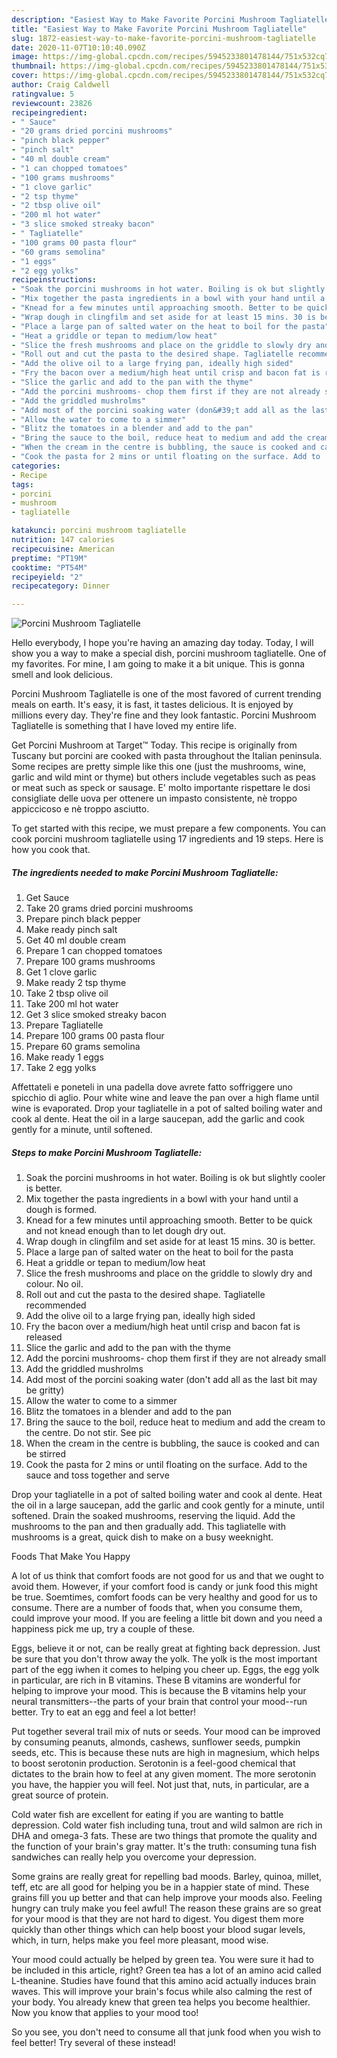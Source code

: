 ```yaml
---
description: "Easiest Way to Make Favorite Porcini Mushroom Tagliatelle"
title: "Easiest Way to Make Favorite Porcini Mushroom Tagliatelle"
slug: 1872-easiest-way-to-make-favorite-porcini-mushroom-tagliatelle
date: 2020-11-07T10:10:40.090Z
image: https://img-global.cpcdn.com/recipes/5945233801478144/751x532cq70/porcini-mushroom-tagliatelle-recipe-main-photo.jpg
thumbnail: https://img-global.cpcdn.com/recipes/5945233801478144/751x532cq70/porcini-mushroom-tagliatelle-recipe-main-photo.jpg
cover: https://img-global.cpcdn.com/recipes/5945233801478144/751x532cq70/porcini-mushroom-tagliatelle-recipe-main-photo.jpg
author: Craig Caldwell
ratingvalue: 5
reviewcount: 23826
recipeingredient:
- " Sauce"
- "20 grams dried porcini mushrooms"
- "pinch black pepper"
- "pinch salt"
- "40 ml double cream"
- "1 can chopped tomatoes"
- "100 grams mushrooms"
- "1 clove garlic"
- "2 tsp thyme"
- "2 tbsp olive oil"
- "200 ml hot water"
- "3 slice smoked streaky bacon"
- " Tagliatelle"
- "100 grams 00 pasta flour"
- "60 grams semolina"
- "1 eggs"
- "2 egg yolks"
recipeinstructions:
- "Soak the porcini mushrooms in hot water. Boiling is ok but slightly cooler is better."
- "Mix together the pasta ingredients in a bowl with your hand until a dough is formed."
- "Knead for a few minutes until approaching smooth. Better to be quick and not knead enough than to let dough dry out."
- "Wrap dough in clingfilm and set aside for at least 15 mins. 30 is better."
- "Place a large pan of salted water on the heat to boil for the pasta"
- "Heat a griddle or tepan to medium/low heat"
- "Slice the fresh mushrooms and place on the griddle to slowly dry and colour. No oil."
- "Roll out and cut the pasta to the desired shape. Tagliatelle recommended"
- "Add the olive oil to a large frying pan, ideally high sided"
- "Fry the bacon over a medium/high heat until crisp and bacon fat is released"
- "Slice the garlic and add to the pan with the thyme"
- "Add the porcini mushrooms- chop them first if they are not already small"
- "Add the griddled mushrolms"
- "Add most of the porcini soaking water (don&#39;t add all as the last bit may be gritty)"
- "Allow the water to come to a simmer"
- "Blitz the tomatoes in a blender and add to the pan"
- "Bring the sauce to the boil, reduce heat to medium and add the cream to the centre. Do not stir. See pic"
- "When the cream in the centre is bubbling, the sauce is cooked and can be stirred"
- "Cook the pasta for 2 mins or until floating on the surface. Add to  the sauce and toss together and serve"
categories:
- Recipe
tags:
- porcini
- mushroom
- tagliatelle

katakunci: porcini mushroom tagliatelle 
nutrition: 147 calories
recipecuisine: American
preptime: "PT19M"
cooktime: "PT54M"
recipeyield: "2"
recipecategory: Dinner

---
```



![Porcini Mushroom Tagliatelle](https://img-global.cpcdn.com/recipes/5945233801478144/751x532cq70/porcini-mushroom-tagliatelle-recipe-main-photo.jpg)

Hello everybody, I hope you're having an amazing day today. Today, I will show you a way to make a special dish, porcini mushroom tagliatelle. One of my favorites. For mine, I am going to make it a bit unique. This is gonna smell and look delicious.

Porcini Mushroom Tagliatelle is one of the most favored of current trending meals on earth. It's easy, it is fast, it tastes delicious. It is enjoyed by millions every day. They're fine and they look fantastic. Porcini Mushroom Tagliatelle is something that I have loved my entire life.

Get Porcini Mushroom at Target™ Today. This recipe is originally from Tuscany but porcini are cooked with pasta throughout the Italian peninsula. Some recipes are pretty simple like this one (just the mushrooms, wine, garlic and wild mint or thyme) but others include vegetables such as peas or meat such as speck or sausage. E&#39; molto importante rispettare le dosi consigliate delle uova per ottenere un impasto consistente, nè troppo appiccicoso e nè troppo asciutto.


To get started with this recipe, we must prepare a few components. You can cook porcini mushroom tagliatelle using 17 ingredients and 19 steps. Here is how you cook that.

<!--inarticleads1-->

##### The ingredients needed to make Porcini Mushroom Tagliatelle:

1. Get  Sauce
1. Take 20 grams dried porcini mushrooms
1. Prepare pinch black pepper
1. Make ready pinch salt
1. Get 40 ml double cream
1. Prepare 1 can chopped tomatoes
1. Prepare 100 grams mushrooms
1. Get 1 clove garlic
1. Make ready 2 tsp thyme
1. Take 2 tbsp olive oil
1. Take 200 ml hot water
1. Get 3 slice smoked streaky bacon
1. Prepare  Tagliatelle
1. Prepare 100 grams 00 pasta flour
1. Prepare 60 grams semolina
1. Make ready 1 eggs
1. Take 2 egg yolks


Affettateli e poneteli in una padella dove avrete fatto soffriggere uno spicchio di aglio. Pour white wine and leave the pan over a high flame until wine is evaporated. Drop your tagliatelle in a pot of salted boiling water and cook al dente. Heat the oil in a large saucepan, add the garlic and cook gently for a minute, until softened. 

<!--inarticleads2-->

##### Steps to make Porcini Mushroom Tagliatelle:

1. Soak the porcini mushrooms in hot water. Boiling is ok but slightly cooler is better.
1. Mix together the pasta ingredients in a bowl with your hand until a dough is formed.
1. Knead for a few minutes until approaching smooth. Better to be quick and not knead enough than to let dough dry out.
1. Wrap dough in clingfilm and set aside for at least 15 mins. 30 is better.
1. Place a large pan of salted water on the heat to boil for the pasta
1. Heat a griddle or tepan to medium/low heat
1. Slice the fresh mushrooms and place on the griddle to slowly dry and colour. No oil.
1. Roll out and cut the pasta to the desired shape. Tagliatelle recommended
1. Add the olive oil to a large frying pan, ideally high sided
1. Fry the bacon over a medium/high heat until crisp and bacon fat is released
1. Slice the garlic and add to the pan with the thyme
1. Add the porcini mushrooms- chop them first if they are not already small
1. Add the griddled mushrolms
1. Add most of the porcini soaking water (don&#39;t add all as the last bit may be gritty)
1. Allow the water to come to a simmer
1. Blitz the tomatoes in a blender and add to the pan
1. Bring the sauce to the boil, reduce heat to medium and add the cream to the centre. Do not stir. See pic
1. When the cream in the centre is bubbling, the sauce is cooked and can be stirred
1. Cook the pasta for 2 mins or until floating on the surface. Add to  the sauce and toss together and serve


Drop your tagliatelle in a pot of salted boiling water and cook al dente. Heat the oil in a large saucepan, add the garlic and cook gently for a minute, until softened. Drain the soaked mushrooms, reserving the liquid. Add the mushrooms to the pan and then gradually add. This tagliatelle with mushrooms is a great, quick dish to make on a busy weeknight. 

Foods That Make You Happy


A lot of us think that comfort foods are not good for us and that we ought to avoid them. However, if your comfort food is candy or junk food this might be true. Soemtimes, comfort foods can be very healthy and good for us to consume. There are a number of foods that, when you consume them, could improve your mood. If you are feeling a little bit down and you need a happiness pick me up, try a couple of these.

Eggs, believe it or not, can be really great at fighting back depression. Just be sure that you don't throw away the yolk. The yolk is the most important part of the egg iwhen it comes to helping you cheer up. Eggs, the egg yolk in particular, are rich in B vitamins. These B vitamins are wonderful for helping to improve your mood. This is because the B vitamins help your neural transmitters--the parts of your brain that control your mood--run better. Try to eat an egg and feel a lot better!

Put together several trail mix of nuts or seeds. Your mood can be improved by consuming peanuts, almonds, cashews, sunflower seeds, pumpkin seeds, etc. This is because these nuts are high in magnesium, which helps to boost serotonin production. Serotonin is a feel-good chemical that dictates to the brain how to feel at any given moment. The more serotonin you have, the happier you will feel. Not just that, nuts, in particular, are a great source of protein.

Cold water fish are excellent for eating if you are wanting to battle depression. Cold water fish including tuna, trout and wild salmon are rich in DHA and omega-3 fats. These are two things that promote the quality and the function of your brain's gray matter. It's the truth: consuming tuna fish sandwiches can really help you overcome your depression. 

Some grains are really great for repelling bad moods. Barley, quinoa, millet, teff, etc are all good for helping you be in a happier state of mind. These grains fill you up better and that can help improve your moods also. Feeling hungry can truly make you feel awful! The reason these grains are so great for your mood is that they are not hard to digest. You digest them more quickly than other things which can help boost your blood sugar levels, which, in turn, helps make you feel more pleasant, mood wise.

Your mood could actually be helped by green tea. You were sure it had to be included in this article, right? Green tea has a lot of an amino acid called L-theanine. Studies have found that this amino acid actually induces brain waves. This will improve your brain's focus while also calming the rest of your body. You already knew that green tea helps you become healthier. Now you know that applies to your mood too!

So you see, you don't need to consume all that junk food when you wish to feel better! Try several of these instead!


